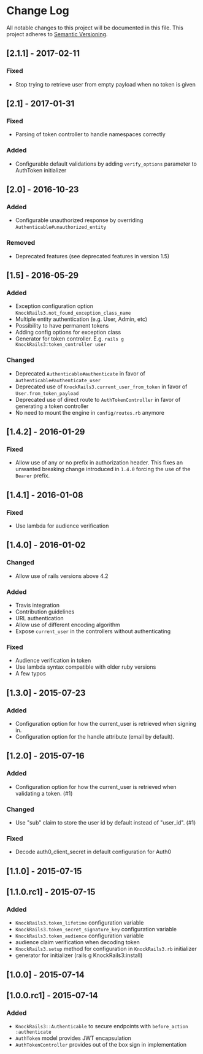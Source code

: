 # Change Log
All notable changes to this project will be documented in this file.
This project adheres to [Semantic Versioning](http://semver.org/).

## [2.1.1] - 2017-02-11
### Fixed
- Stop trying to retrieve user from empty payload when no token is given

## [2.1] - 2017-01-31
### Fixed
- Parsing of token controller to handle namespaces correctly

### Added
- Configurable default validations by adding `verify_options` parameter to AuthToken initializer


## [2.0] - 2016-10-23
### Added
- Configurable unauthorized response by overriding `Authenticable#unauthorized_entity`

### Removed
- Deprecated features (see deprecated features in version 1.5)

## [1.5] - 2016-05-29
### Added
- Exception configuration option `KnockRails3.not_found_exception_class_name`
- Multiple entity authentication (e.g. User, Admin, etc)
- Possibility to have permanent tokens
- Adding config options for exception class
- Generator for token controller. E.g. `rails g KnockRails3:token_controller user`

### Changed
- Deprecated `Authenticable#authenticate` in favor of `Authenticable#authenticate_user`
- Deprecated use of `KnockRails3.current_user_from_token` in favor of `User.from_token_payload`
- Deprecated use of direct route to `AuthTokenController` in favor of generating  a token controller
- No need to mount the engine in `config/routes.rb` anymore

## [1.4.2] - 2016-01-29
### Fixed
- Allow use of any or no prefix in authorization header.
This fixes an unwanted breaking change introduced in `1.4.0` forcing the use
of the `Bearer` prefix.

## [1.4.1] - 2016-01-08
### Fixed
- Use lambda for audience verification

## [1.4.0] - 2016-01-02
### Changed
- Allow use of rails versions above 4.2

### Added
- Travis integration
- Contribution guidelines
- URL authentication
- Allow use of different encoding algorithm
- Expose `current_user` in the controllers without authenticating

### Fixed
- Audience verification in token
- Use lambda syntax compatible with older ruby versions
- A few typos

## [1.3.0] - 2015-07-23
### Added
- Configuration option for how the current_user is retrieved when signing in.
- Configuration option for the handle attribute (email by default).

## [1.2.0] - 2015-07-16
### Added
- Configuration option for how the current_user is retrieved when validating
  a token. (#1)

### Changed
- Use "sub" claim to store the user id by default instead of "user_id". (#1)

### Fixed
- Decode auth0_client_secret in default configuration for Auth0

## [1.1.0] - 2015-07-15

## [1.1.0.rc1] - 2015-07-15
### Added
- `KnockRails3.token_lifetime` configuration variable
- `KnockRails3.token_secret_signature_key` configuration variable
- `KnockRails3.token_audience` configuration variable
- audience claim verification when decoding token
- `KnockRails3.setup` method for configuration in `KnockRails3.rb` initializer
- generator for initializer (rails g KnockRails3:install)

## [1.0.0] - 2015-07-14

## [1.0.0.rc1] - 2015-07-14
### Added
- `KnockRails3::Authenticable` to secure endpoints with `before_action :authenticate`
- `AuthToken` model provides JWT encapsulation
- `AuthTokenController` provides out of the box sign in implementation
